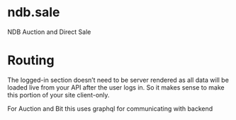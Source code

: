 # ndb.sale
NDB Auction and Direct Sale
# Routing
The logged-in section doesn’t need to be server rendered as all data will be loaded live from your API after the user logs in. So it makes sense to make this portion of your site client-only.

For Auction and Bit this uses graphql for communicating with backend